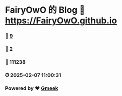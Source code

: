 # FairyOwO 的 Blog :link: https://FairyOwO.github.io 
### :page_facing_up: [9](https://FairyOwO.github.io/tag.html) 
### :speech_balloon: 2 
### :hibiscus: 111238 
### :alarm_clock: 2025-02-07 11:00:31 
### Powered by :heart: [Gmeek](https://github.com/Meekdai/Gmeek)

